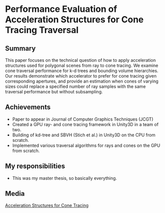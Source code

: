 # Performance Evaluation of Acceleration Structures for Cone Tracing Traversal
## Summary
This paper focuses on the technical question of how to apply acceleration structures used for polygonal scenes from ray to cone tracing. We examine cone traversal performance for k-d trees and bounding volume hierarchies. Our results demonstrate which accelerator to prefer for cone tracing given corresponding apertures, and provide an estimation when cones of varying sizes could replace a specified number of ray samples with the same traversal performance but without subsampling.

## Achievements
* Paper to appear in Journal of Computer Graphics Techniques (JCGT)
* Created a GPU ray- and cone tracing framework in Unity3D in a team of two.
* Building of kd-tree and SBVH (Stich et al.) in Unity3D on the CPU from scratch.
* Implemented various traversal algorithms for rays and cones on the GPU from scratch.

## My responsibilities
* This was my master thesis, so basically everything.

## Media
[Acceleration Structures for Cone Tracing](Images/projectAccConeTracingthumb.png)

